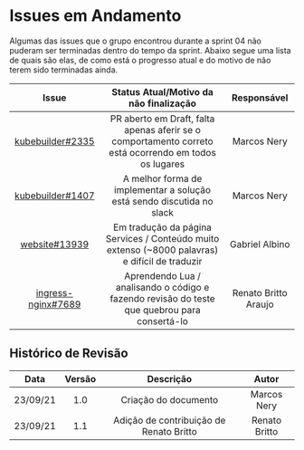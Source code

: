 # Issues em Andamento

Algumas das issues que o grupo encontrou durante a sprint 04 não puderam ser terminadas dentro do tempo 
da sprint. Abaixo segue uma lista de quais são elas, de como está o progresso atual e do motivo de não terem sido terminadas ainda.

|Issue|Status Atual/Motivo da não finalização|Responsável|
|:--:|:--:|:--:|
|[kubebuilder#2335](https://github.com/kubernetes-sigs/kubebuilder/issues/2335)|PR aberto em Draft, falta apenas aferir se o comportamento correto está ocorrendo em todos os lugares|Marcos Nery|
|[kubebuilder#1407](https://github.com/kubernetes-sigs/kubebuilder/issues/1407)|A melhor forma de implementar a solução está sendo discutida no slack|Marcos Nery|
|[website#13939](https://github.com/kubernetes/website/issues/13939)|Em tradução da página Services / Conteúdo muito extenso (~8000 palavras) e difícil de traduzir|Gabriel Albino|
|[ingress-nginx#7689](https://github.com/kubernetes/ingress-nginx/pull/7689)|Aprendendo Lua / analisando o código e fazendo revisão do teste que quebrou para consertá-lo|Renato Britto Araujo|


## Histórico de Revisão
|Data|Versão|Descrição|Autor|
|:--:|:--:|:--:|:--:|
|23/09/21|1.0|Criação do documento|Marcos Nery|
|23/09/21|1.1|Adição de contribuição de Renato Britto|Renato Britto|
